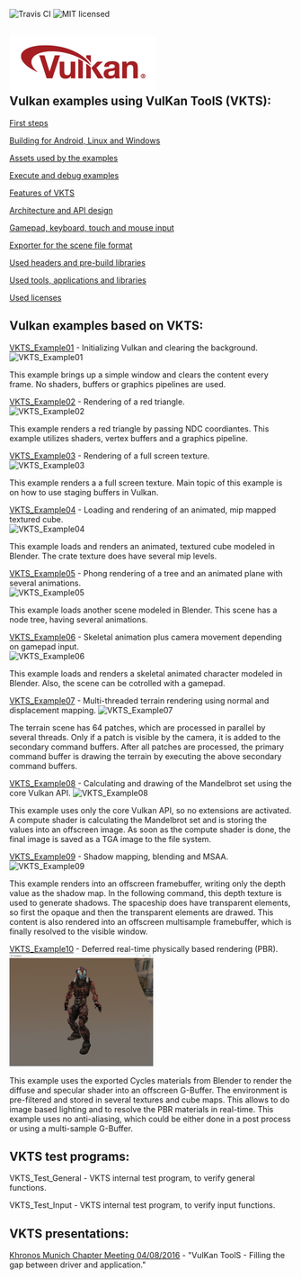 ![Travis CI](https://api.travis-ci.org/McNopper/Vulkan.svg?branch=master)
![MIT licensed](https://img.shields.io/badge/license-MIT-blue.svg)

![Vulkan](VKTS_Documentation/images/vulkan_logo.png)  
Vulkan examples using VulKan ToolS (VKTS):
------------------------------------------

[First steps](VKTS_Documentation/FirstSteps.md)

[Building for Android, Linux and Windows](VKTS_Documentation/Build.md)
  
[Assets used by the examples](VKTS_Documentation/Assets.md)

[Execute and debug examples](VKTS_Documentation/Execute.md)

[Features of VKTS](VKTS_Documentation/VKTS.md)

[Architecture and API design](VKTS_Documentation/Architecture.md)

[Gamepad, keyboard, touch and mouse input](VKTS_Documentation/Input.md)

[Exporter for the scene file format](VKTS_Documentation/Exporter.md)

[Used headers and pre-build libraries](VKTS_Documentation/External.md)

[Used tools, applications and libraries](VKTS_Documentation/Tools.md)

[Used licenses](VKTS_Documentation/Licenses.md)


Vulkan examples based on VKTS:
------------------------------

[VKTS_Example01](VKTS_Example01) - Initializing Vulkan and clearing the background.  
![VKTS_Example01](VKTS_Documentation/screenshots/VKTS_Example01.png)  
      
This example brings up a simple window and clears the content every frame. No shaders, buffers or graphics pipelines are used.    
      
[VKTS_Example02](VKTS_Example02) - Rendering of a red triangle.  
![VKTS_Example02](VKTS_Documentation/screenshots/VKTS_Example02.png)  
      
This example renders a red triangle by passing NDC coordiantes. This example utilizes shaders, vertex buffers and a graphics pipeline.    
      
[VKTS_Example03](VKTS_Example03) - Rendering of a full screen texture.  
![VKTS_Example03](VKTS_Documentation/screenshots/VKTS_Example03.png)  
      
This example renders a a full screen texture. Main topic of this example is on how to use staging buffers in Vulkan.    
      
[VKTS_Example04](VKTS_Example04) - Loading and rendering of an animated, mip mapped textured cube.  
![VKTS_Example04](VKTS_Documentation/screenshots/VKTS_Example04.png)  
      
This example loads and renders an animated, textured cube modeled in Blender. The crate texture does have several mip levels.    
      
[VKTS_Example05](VKTS_Example05) - Phong rendering of a tree and an animated plane with several animations.  
![VKTS_Example05](VKTS_Documentation/screenshots/VKTS_Example05.png)  
      
This example loads another scene modeled in Blender. This scene has a node tree, having several animations.    
      
[VKTS_Example06](VKTS_Example06) - Skeletal animation plus camera movement depending on gamepad input.  
![VKTS_Example06](VKTS_Documentation/screenshots/VKTS_Example06.png)  
      
This example loads and renders a skeletal animated character modeled in Blender. Also, the scene can be cotrolled with a gamepad.    
      
[VKTS_Example07](VKTS_Example07) - Multi-threaded terrain rendering using normal and displacement mapping.
![VKTS_Example07](VKTS_Documentation/screenshots/VKTS_Example07.png)  
      
The terrain scene has 64 patches, which are processed in parallel by several threads. Only if a patch is visible by the camera, it is added to the secondary command buffers. After all patches are processed, the primary command buffer is drawing the terrain by executing the above secondary command buffers.      
  
[VKTS_Example08](VKTS_Example08) - Calculating and drawing of the Mandelbrot set using the core Vulkan API.
![VKTS_Example08](VKTS_Documentation/screenshots/VKTS_Example08.png)
      
This example uses only the core Vulkan API, so no extensions are activated. A compute shader is calculating the Mandelbrot set and is storing the values into an offscreen image. As soon as the compute shader is done, the final image is saved as a TGA image to the file system.  
    
[VKTS_Example09](VKTS_Example09) - Shadow mapping, blending and MSAA.  
![VKTS_Example09](VKTS_Documentation/screenshots/VKTS_Example09.png)  

This example renders into an offscreen framebuffer, writing only the depth value as the shadow map. In the following command, this depth texture is used to generate shadows. The spaceship does have transparent elements, so first the opaque and then the transparent elements are drawed. This content is also rendered into an offscreen multisample framebuffer, which is finally resolved to the visible window.
  
[VKTS_Example10](VKTS_Example10) - Deferred real-time physically based rendering (PBR).  
![VKTS_Example10](VKTS_Documentation/screenshots/VKTS_Example10.png)  
      
This example uses the exported Cycles materials from Blender to render the diffuse and specular shader into an offscreen G-Buffer. The environment is pre-filtered and stored in several textures and cube maps. This allows to do image based lighting and to resolve the PBR materials in real-time. This example uses no anti-aliasing, which could be either done in a post process or using a multi-sample G-Buffer.  
  
  
VKTS test programs:
-------------------

VKTS_Test_General - VKTS internal test program, to verify general functions.

VKTS_Test_Input   - VKTS internal test program, to verify input functions.
  
  
VKTS presentations:
-------------------

[Khronos Munich Chapter Meeting 04/08/2016](VKTS_Documentation/presentations/Khronos_Chapter_VKTS.pdf) - "VulKan ToolS - Filling the gap between driver and application."


